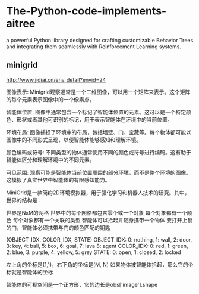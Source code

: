 # The-Python-code-implements-aitree

a powerful Python library designed for crafting customizable Behavior Trees and integrating them seamlessly with Reinforcement Learning systems.


## minigrid

http://www.jidiai.cn/env_detail?envid=24

图像表示: Minigrid观察通常是一个二维图像，可以用一个矩阵来表示。这个矩阵的每个元素表示图像中的一个像素点。

智能体位置: 图像中通常包含一个标记了智能体位置的元素。这可以是一个特定颜色、形状或者其他可识别的标记，用于表示智能体在环境中的当前位置。

环境布局: 图像捕捉了环境中的布局，包括墙壁、门、宝藏等。每个物体都可能以图像中的不同形式呈现，以便智能体能够感知和理解环境。

颜色编码或符号: 不同类型的物体通常使用不同的颜色或符号进行编码。这有助于智能体区分和理解环境中的不同元素。

可见范围: 观察可能是智能体当前位置周围的部分环境，而不是整个环境的图像。这模拟了真实世界中智能体的有限感知能力。

MiniGrid是一款简约2D环境模拟器，用于强化学习和机器人技术的研究。其中，世界的结构是：

世界是NxM的网格
世界中的每个网格都包含零个或一个对象
每个对象都有一个颜色
每个对象都有一个关联的类型
智能体可以拾起并随身携带一个物体
要打开上锁的门，智能体必须携带与门的颜色匹配的钥匙


(OBJECT_IDX, COLOR_IDX, STATE)
OBJECT_IDX: 0: nothing, 1: wall, 2: door, 3: key, 4: ball, 5: box, 6: goal, 7: lava 8: agent
COLOR_IDX: 0: red, 1: green, 2: blue, 3: purple, 4: yellow, 5: grey
STATE: 0: open, 1: closed, 2: locked

左上角的坐标是(1,1)，右下角的坐标是(M, N)
如果物体被智能体拾起，那么它的坐标就是智能体的坐标

智能体的可视空间是一个正方形，它的边长是obs['image'].shape
